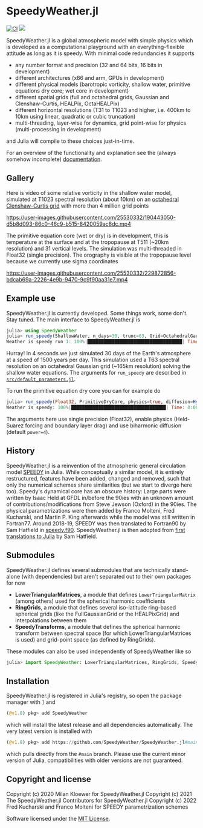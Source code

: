 # SpeedyWeather.jl
[![CI](https://github.com/SpeedyWeather/SpeedyWeather.jl/actions/workflows/CI.yml/badge.svg)](https://github.com/SpeedyWeather/SpeedyWeather.jl/actions/workflows/CI.yml)
[![](https://img.shields.io/badge/docs-dev-blue.svg)](https://speedyweather.github.io/SpeedyWeather.jl/dev/)

SpeedyWeather.jl is a global atmospheric model with simple physics which is developed as a computational playground
with an everything-flexible attitude as long as it is speedy. With minimal code redundancies it supports

- any number format and precision (32 and 64 bits, 16 bits in development)
- different architectures (x86 and arm, GPUs in development)
- different physical models (barotropic vorticity, shallow water, primitive equations dry core; wet core in development)
- different spatial grids (full and octahedral grids, Gaussian and Clenshaw-Curtis, HEALPix, OctaHEALPix)
- different horizontal resolutions (T31 to T1023 and higher, i.e. 400km to 10km using linear, quadratic or cubic truncation)
- multi-threading, layer-wise for dynamics, grid point-wise for physics (multi-processing in development)

and Julia will compile to these choices just-in-time.

For an overview of the functionality and explanation see the (always somehow incomplete)
[documentation](https://speedyweather.github.io/SpeedyWeather.jl/dev).

## Gallery

Here is video of some relative vorticity in the shallow water model, simulated at T1023 spectral resolution (about 10km) on an
[octahedral Clenshaw-Curtis grid](https://github.com/milankl/SpeedyWeather.jl/issues/112#issuecomment-1219644323)
with more than 4 million grid points

https://user-images.githubusercontent.com/25530332/190443050-d5b8d093-86c0-46c9-b515-8420059ac8dc.mp4

The primitive equation core (wet or dry) is in development, this is temperature at the surface and at the tropopause
at T511 (~20km resolution) and 31 vertical levels. The simulation was multi-threaded in Float32 (single precision).
The orography is visible at the tropopause level because we currently use sigma coordinates

https://user-images.githubusercontent.com/25530332/229872856-bdcab69a-2226-4e9b-9470-9c9f90aa31e7.mp4

## Example use

SpeedyWeather.jl is currently developed. Some things work, some don't. Stay tuned.
The main interface to SpeedyWeather.jl is 

```julia
julia> using SpeedyWeather
julia> run_speedy(ShallowWater, n_days=30, trunc=63, Grid=OctahedralGaussianGrid, output=true)
Weather is speedy run 1: 100%|███████████████████████████████████| Time: 0:00:04 (1498.70 years/day)
```

Hurray! In 4 seconds we just simulated 30 days of the Earth's atmosphere at a speed of 1500 years per day.
This simulation used a T63 spectral resolution on an octahedral Gaussian grid (~165km resolution) solving
the shallow water equations. The arguments for `run_speedy` are described in
[`src/default_parameters.jl`](https://github.com/milankl/SpeedyWeather.jl/blob/main/src/default_parameters.jl).

To run the primitive equation dry core you can for example do

```julia
julia> run_speedy(Float32, PrimitiveDryCore, physics=true, diffusion=HyperDiffusion(power=2))
Weather is speedy: 100%|███████████████████████████████████| Time: 0:00:03 (753.71 years/day)
```

The arguments here use single precision (Float32), enable physics (Held-Suarez forcing and boundary layer drag) and use biharmonic diffusion (default `power=4`).

## History

SpeedyWeather.jl is a reinvention of the atmospheric general circulation model
[SPEEDY](http://users.ictp.it/~kucharsk/speedy-net.html) in Julia. While conceptually a similar model,
it is entirely restructured, features have been added, changed and removed, such that only the numerical
schemes share similarities (but we start to diverge here too). Speedy's dynamical core has an obscure history: Large parts were written by Isaac Held
at GFDL in/before the 90ies with an unknown amount of contributions/modifications from Steve Jewson (Oxford) in the 90ies.
The physical parametrizations were then added by Franco Molteni, Fred Kucharski, and Martin P. King afterwards while the model was still written in Fortran77.
Around 2018-19, SPEEDY was then translated to Fortran90 by Sam Hatfield in [speedy.f90](https://github.com/samhatfield/speedy.f90).
SpeedyWeather.jl is then adopted from [first translations to Julia](https://github.com/samhatfield/speedy.jl) by Sam Hatfield.

## Submodules

SpeedyWeather.jl defines several submodules that are technically stand-alone (with dependencies) but aren't separated
out to their own packages for now

- __LowerTriangularMatrices__, a module that defines `LowerTriangularMatrix` (among others) used for the spherical harmonic coefficients
- __RingGrids__, a module that defines several iso-latitude ring-based spherical grids (like the FullGaussianGrid or the HEALPixGrid) and interpolations between them
- __SpeedyTransforms__, a module that defines the spherical harmonic transform between spectral space (for which LowerTriangularMatrices is used) and grid-point space (as defined by RingGrids).

These modules can also be used independently of SpeedyWeather like so
```julia
julia> import SpeedyWeather: LowerTriangularMatrices, RingGrids, SpeedyTransforms
```

## Installation

SpeedyWeather.jl is registered in Julia's registry, so open the package manager with `]` and
```julia
(@v1.8) pkg> add SpeedyWeather
```
which will install the latest release and all dependencies automatically. The very latest version is installed with
```julia
(@v1.8) pkg> add https://github.com/SpeedyWeather/SpeedyWeather.jl#main
```
which pulls directly from the `#main` branch. Please use the current minor version of Julia,
compatibilities with older versions are not guaranteed.

## Copyright and license

Copyright (c) 2020 Milan Kloewer for SpeedyWeather.jl
Copyright (c) 2021 The SpeedyWeather.jl Contributors for SpeedyWeather.jl
Copyright (c) 2022 Fred Kucharski and Franco Molteni for SPEEDY parametrization schemes

Software licensed under the [MIT License](LICENSE.txt).
